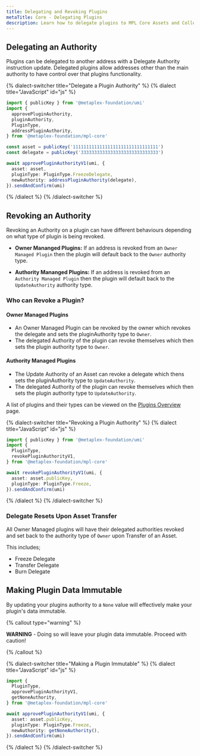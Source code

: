 ```yaml
---
title: Delegating and Revoking Plugins
metaTitle: Core - Delegating Plugins
description: Learn how to delegate plugins to MPL Core Assets and Collections
---
```


## Delegating an Authority

Plugins can be delegated to another address with a Delegate Authority instruction update. Delegated plugins allow addresses other than the main authority to have control over that plugins functionality.

{% dialect-switcher title="Delegate a Plugin Authority" %}
{% dialect title="JavaScript" id="js" %}

```ts
import { publicKey } from '@metaplex-foundation/umi'
import {
  approvePluginAuthority,
  pluginAuthority,
  PluginType,
  addressPluginAuthority,
} from '@metaplex-foundation/mpl-core'

const asset = publicKey('11111111111111111111111111111111')
const delegate = publicKey('33333333333333333333333333333')

await approvePluginAuthorityV1(umi, {
  asset: asset,
  pluginType: PluginType.FreezeDelegate,
  newAuthority: addressPluginAuthority(delegate),
}).sendAndConfirm(umi)
```

{% /dialect %}
{% /dialect-switcher %}

## Revoking an Authority

Revoking an Authority on a plugin can have different behaviours depending on what type of plugin is being revoked.

- **Owner Mananged Plugins:** If an address is revoked from an `Owner Managed Plugin` then the plugin will default back to the `Owner` authority type.

- **Authority Mananged Plugins:** If an address is revoked from an `Authority Managed Plugin` then the plugin will default back to the `UpdateAuthority` authority type.

### Who can Revoke a Plugin?

#### Owner Managed Plugins

- An Owner Managed Plugin can be revoked by the owner which revokes the delegate and sets the pluginAuthority type to `Owner`.
- The delegated Authority of the plugin can revoke themselves which then sets the plugin authority type to `Owner`.

#### Authority Managed Plugins

- The Update Authority of an Asset can revoke a delegate which thens sets the pluginAuthority type to `UpdateAuthority`.
- The delegated Authority of the plugin can revoke themselves which then sets the plugin authority type to `UpdateAuthority`.

A list of plugins and their types can be viewed on the [Plugins Overview](/core/plugins) page.

{% dialect-switcher title="Revoking a Plugin Authority" %}
{% dialect title="JavaScript" id="js" %}

```ts
import { publicKey } from '@metaplex-foundation/umi'
import {
  PluginType,
  revokePluginAuthorityV1,
} from '@metaplex-foundation/mpl-core'

await revokePluginAuthorityV1(umi, {
  asset: asset.publicKey,
  pluginType: PluginType.Freeze,
}).sendAndConfirm(umi)
```

{% /dialect %}
{% /dialect-switcher %}

### Delegate Resets Upon Asset Transfer

All Owner Managed plugins will have their delegated authorities revoked and set back to the authority type of `Owner` upon Transfer of an Asset.

This includes;

- Freeze Delegate
- Transfer Delegate
- Burn Delegate

## Making Plugin Data Immutable

By updating your plugins authority to a `None` value will effectively make your plugin's data immutable.

{% callout type="warning" %}

**WARNING** - Doing so will leave your plugin data immutable. Proceed with caution!

{% /callout %}

{% dialect-switcher title="Making a Plugin Immutable" %}
{% dialect title="JavaScript" id="js" %}

```ts
import {
  PluginType,
  approvePluginAuthorityV1,
  getNoneAuthority,
} from '@metaplex-foundation/mpl-core'

await approvePluginAuthorityV1(umi, {
  asset: asset.publicKey,
  pluginType: PluginType.Freeze,
  newAuthority: getNoneAuthority(),
}).sendAndConfirm(umi)
```

{% /dialect %}
{% /dialect-switcher %}

